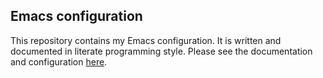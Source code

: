 ## Emacs configuration

This repository contains my Emacs configuration. It is written and
documented in literate programming style. Please see the documentation
and configuration [here](configuration.org).
